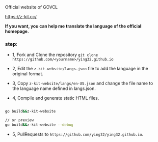 Official website of GOVCL

https://z-kit.cc/

 
**If you want, you can help me translate the language of the official homepage.**  
 
 ### step:
 
* 1, Fork and Clone the repository `git clone https://github.com/<yourname>/ying32.github.io`

* 2, Edit the `z-kit-website/langs.json` file to add the language in the original format.

* 3, Copy `z-kit-website/langs/en-US.json` and change the file name to the language name defined in langs.json.

* 4, Compile and generate static HTML files.

```bash

go build&&z-kit-website

// or preview
go build&&z-kit-website --debug

```

* 5, PullRequests to `https://github.com/ying32/ying32.github.io`.